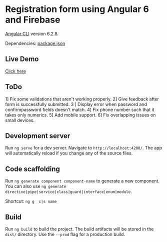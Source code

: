 # Registration form using Angular 6 and Firebase

[Angular CLI](https://github.com/angular/angular-cli) version 6.2.8.

Dependencies: [package.json](https://github.com/cyproto/registration-form-angular6/blob/master/package.json)

## Live Demo

[Click here](https://registration-form-angular6.firebaseapp.com/)

## ToDo
1] Fix some validations that aren't working properly.
2] Give feedback after form is successfully submitted.
3 ] Display error when password and confirmpassword fields doesn't match.
4] Fix phone number such that it takes only numerics.
5] Add mobile support.
6] Fix overlapping issues on small devices.

## Development server

Run `ng serve` for a dev server. Navigate to `http://localhost:4200/`. The app will automatically reload if you change any of the source files.

## Code scaffolding

Run `ng generate component component-name` to generate a new component. You can also use `ng generate directive|pipe|service|class|guard|interface|enum|module`.

Shortcut: `ng g  c|s name`

## Build

Run `ng build` to build the project. The build artifacts will be stored in the `dist/` directory. Use the `--prod` flag for a production build.
